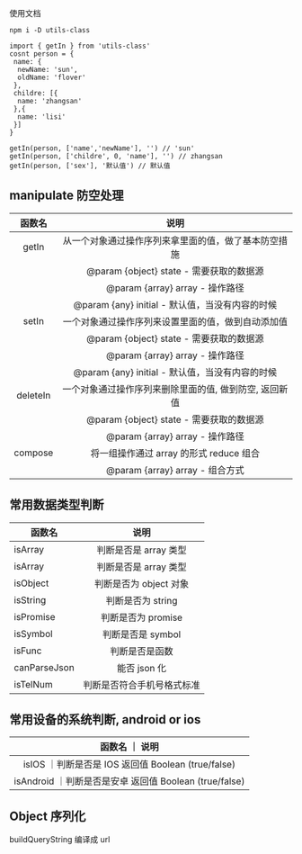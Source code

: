 使用文档

```
npm i -D utils-class

import { getIn } from 'utils-class'
cosnt person = {
 name: {
  newName: 'sun',
  oldName: 'flover'
 },
 childre: [{
  name: 'zhangsan'
 },{
  name: 'lisi'
 }]
}

getIn(person, ['name','newName'], '') // 'sun'
getIn(person, ['childre', 0, 'name'], '') // zhangsan
getIn(person, ['sex'], '默认值') // 默认值

```

## manipulate 防空处理

|  函数名  |                          说明                          |
| :------: | :----------------------------------------------------: |
|  getIn   |  从一个对象通过操作序列来拿里面的值，做了基本防空措施  |
|          |        @param {object} state - 需要获取的数据源        |
|          |            @param {array} array - 操作路径             |
|          |    @param {any} initial - 默认值，当没有内容的时候     |
|  setIn   |   一个对象通过操作序列来设置里面的值，做到自动添加值   |
|          |        @param {object} state - 需要获取的数据源        |
|          |            @param {array} array - 操作路径             |
|          |    @param {any} initial - 默认值，当没有内容的时候     |
| deleteIn | 一个对象通过操作序列来删除里面的值, 做到防空, 返回新值 |
|          |        @param {object} state - 需要获取的数据源        |
|          |            @param {array} array - 操作路径             |
| compose  |        将一组操作通过 array 的形式 reduce 组合         |
|          |            @param {array} array - 组合方式             |

## 常用数据类型判断

| 函数名       |            说明            |
| ------------ | :------------------------: |
| isArray      |   判断是否是 array 类型    |
| isArray      |   判断是否是 array 类型    |
| isObject     |   判断是否为 object 对象   |
| isString     |     判断是否为 string      |
| isPromise    |     判断是否为 promise     |
| isSymbol     |     判断是否是 symbol      |
| isFunc       |       判断是否是函数       |
| canParseJson |        能否 json 化        |
| isTelNum     | 判断是否符合手机号格式标准 |

## 常用设备的系统判断, android or ios

|                     函数名 ｜ 说明                     |
| :----------------------------------------------------: |
|   isIOS ｜判断是否是 IOS 返回值 Boolean (true/false)   |
| isAndroid ｜判断是否是安卓 返回值 Boolean (true/false) |

## Object 序列化

buildQueryString 编译成 url
